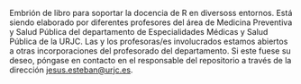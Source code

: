 Embrión de libro para soportar la docencia de R en diversoss entornos.
Está siendo elaborado por diferentes profesores del área de Medicina Preventiva y Salud Pública del departamento de Especialidades Médicas y Salud Pública de la URJC.
Las y los profesoras/es involucrados estamos abiertos a otras incorporaciones del profesorado del departamento. Si este fuese su deseo, póngase en contacto en el responsable del repositorio a través de la dirección jesus.esteban@urjc.es.

